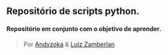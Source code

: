 ## Repositório de scripts python.
#### Repositório em conjunto com o objetivo de aprender.
> Por [Andyzoka](https://github.com/Andyzoka) & [Luiz Zamberlan](https://github.com/LuiZamberlan)
